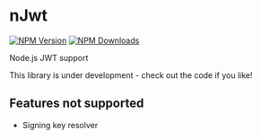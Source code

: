# nJwt

[![NPM Version](https://img.shields.io/npm/v/njwt.svg?style=flat)](https://npmjs.org/package/njwt)
[![NPM Downloads](http://img.shields.io/npm/dm/njwt.svg?style=flat)](https://npmjs.org/package/njwt)

Node.js JWT support

This library is under development - check out the code if you like!


## Features not supported

* Signing key resolver